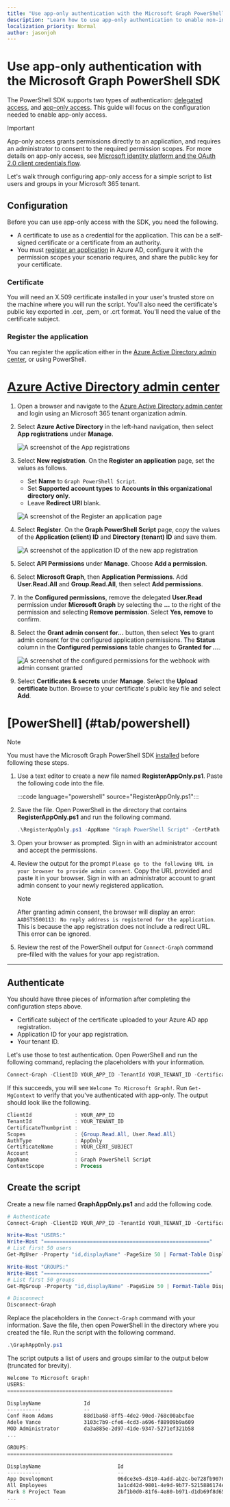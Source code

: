 ```yaml
---
title: "Use app-only authentication with the Microsoft Graph PowerShell SDK"
description: "Learn how to use app-only authentication to enable non-interactive scenarios with the Microsoft Graph PowerShell SDK."
localization_priority: Normal
author: jasonjoh
---
```


# Use app-only authentication with the Microsoft Graph PowerShell SDK

The PowerShell SDK supports two types of authentication: [delegated access](..\auth-v2-user.md), and [app-only access](..\auth-v2-service.md). This guide will focus on the configuration needed to enable app-only access.

> [!IMPORTANT]
> App-only access grants permissions directly to an application, and requires an administrator to consent to the required permission scopes. For more details on app-only access, see [Microsoft identity platform and the OAuth 2.0 client credentials flow](/azure/active-directory/develop/v2-oauth2-client-creds-grant-flow).

Let's walk through configuring app-only access for a simple script to list users and groups in your Microsoft 365 tenant.

## Configuration

Before you can use app-only access with the SDK, you need the following.

- A certificate to use as a credential for the application. This can be a self-signed certificate or a certificate from an authority.
- You must [register an application](/azure/active-directory/develop/app-objects-and-service-principals) in Azure AD, configure it with the permission scopes your scenario requires, and share the public key for your certificate.

### Certificate

You will need an X.509 certificate installed in your user's trusted store on the machine where you will run the script. You'll also need the certificate's public key exported in .cer, .pem, or .crt format. You'll need the value of the certificate subject.

### Register the application

You can register the application either in the [Azure Active Directory admin center](https://aad.portal.azure.com), or using PowerShell.

# [Azure Active Directory admin center](#tab/admin-center)

1. Open a browser and navigate to the [Azure Active Directory admin center](https://aad.portal.azure.com) and login using an Microsoft 365 tenant organization admin.

1. Select **Azure Active Directory** in the left-hand navigation, then select **App registrations** under **Manage**.

    ![A screenshot of the App registrations ](./images/aad-portal-app-registrations.png)

1. Select **New registration**. On the **Register an application** page, set the values as follows.

    - Set **Name** to `Graph PowerShell Script`.
    - Set **Supported account types** to **Accounts in this organizational directory only**.
    - Leave **Redirect URI** blank.

    ![A screenshot of the Register an application page](./images/register-app.png)

1. Select **Register**. On the **Graph PowerShell Script** page, copy the values of the **Application (client) ID** and **Directory (tenant) ID** and save them.

    ![A screenshot of the application ID of the new app registration](./images/aad-application-id.png)

1. Select **API Permissions** under **Manage**. Choose **Add a permission**.

1. Select **Microsoft Graph**, then **Application Permissions**. Add **User.Read.All** and **Group.Read.All**, then select **Add permissions**.

1. In the **Configured permissions**, remove the delegated **User.Read** permission under **Microsoft Graph** by selecting the **...** to the right of the permission and selecting **Remove permission**. Select **Yes, remove** to confirm.

1. Select the **Grant admin consent for...** button, then select **Yes** to grant admin consent for the configured application permissions. The **Status** column in the **Configured permissions** table changes to **Granted for ...**.

    ![A screenshot of the configured permissions for the webhook with admin consent granted](./images/configured-permissions.png)

1. Select **Certificates & secrets** under **Manage**. Select the **Upload certificate** button. Browse to your certificate's public key file and select **Add**.

# [PowerShell] (#tab/powershell)

> [!NOTE]
> You must have the Microsoft Graph PowerShell SDK [installed](installation.md) before following these steps.

1. Use a text editor to create a new file named **RegisterAppOnly.ps1**. Paste the following code into the file.

    :::code language="powershell" source="RegisterAppOnly.ps1":::

1. Save the file. Open PowerShell in the directory that contains **RegisterAppOnly.ps1** and run the following command.

    ```powershell
    .\RegisterAppOnly.ps1 -AppName "Graph PowerShell Script" -CertPath "PATH_TO_PUBLIC_KEY_FILE"
    ```

1. Open your browser as prompted. Sign in with an administrator account and accept the permissions.

1. Review the output for the prompt `Please go to the following URL in your browser to provide admin consent`. Copy the URL provided and paste it in your browser. Sign in with an administrator account to grant admin consent to your newly registered application.

    > [!NOTE]
    > After granting admin consent, the browser will display an error: `AADSTS500113: No reply address is registered for the application`. This is because the app registration does not include a redirect URL. This error can be ignored.

1. Review the rest of the PowerShell output for `Connect-Graph` command pre-filled with the values for your app registration.

---

## Authenticate

You should have three pieces of information after completing the configuration steps above.

- Certificate subject of the certificate uploaded to your Azure AD app registration.
- Application ID for your app registration.
- Your tenant ID.

Let's use those to test authentication. Open PowerShell and run the following command, replacing the placeholders with your information.

```powershell
Connect-Graph -ClientID YOUR_APP_ID -TenantId YOUR_TENANT_ID -CertificateName YOUR_CERT_SUBJECT
```

If this succeeds, you will see `Welcome To Microsoft Graph!`. Run `Get-MgContext` to verify that you've authenticated with app-only. The output should look like the following.

```powershell
ClientId              : YOUR_APP_ID
TenantId              : YOUR_TENANT_ID
CertificateThumbprint :
Scopes                : {Group.Read.All, User.Read.All}
AuthType              : AppOnly
CertificateName       : YOUR_CERT_SUBJECT
Account               :
AppName               : Graph PowerShell Script
ContextScope          : Process
```

## Create the script

Create a new file named **GraphAppOnly.ps1** and add the following code.

```powershell
# Authenticate
Connect-Graph -ClientID YOUR_APP_ID -TenantId YOUR_TENANT_ID -CertificateName YOUR_CERT_SUBJECT

Write-Host "USERS:"
Write-Host "======================================================"
# List first 50 users
Get-MgUser -Property "id,displayName" -PageSize 50 | Format-Table DisplayName, Id

Write-Host "GROUPS:"
Write-Host "======================================================"
# List first 50 groups
Get-MgGroup -Property "id,displayName" -PageSize 50 | Format-Table DisplayName, Id

# Disconnect
Disconnect-Graph
```

Replace the placeholders in the `Connect-Graph` command with your information. Save the file, then open PowerShell in the directory where you created the file. Run the script with the following command.

```powershell
.\GraphAppOnly.ps1
```

The script outputs a list of users and groups similar to the output below (truncated for brevity).

```powershell
Welcome To Microsoft Graph!
USERS:
======================================================

DisplayName              Id
-----------              --
Conf Room Adams          88d1ba68-8ff5-4de2-90ed-768c00abcfae
Adele Vance              3103c7b9-cfe6-4cd3-a696-f88909b9a609
MOD Administrator        da3a885e-2d97-41de-9347-5271ef321b58
...

GROUPS:
======================================================

DisplayName                         Id
-----------                         --
App Development                     06dce3e5-d310-4add-ab2c-be728fb9076e
All Employees                       1a1cd42d-9801-4e9d-9b77-5215886174ef
Mark 8 Project Team                 2bf1b0d0-81f6-4e80-b971-d1db69f8d651
...
```
